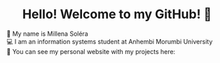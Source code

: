 <h1 align="center"> Hello! Welcome to my GitHub! 👋 </h1>

:information_desk_person: My name is Millena Soléra
<br>
:computer: I am an information systems student at Anhembi Morumbi University
<br>
:round_pushpin: You can see my personal website with my projects here: <a src= 'https://millenasolera.github.io/'></a>
